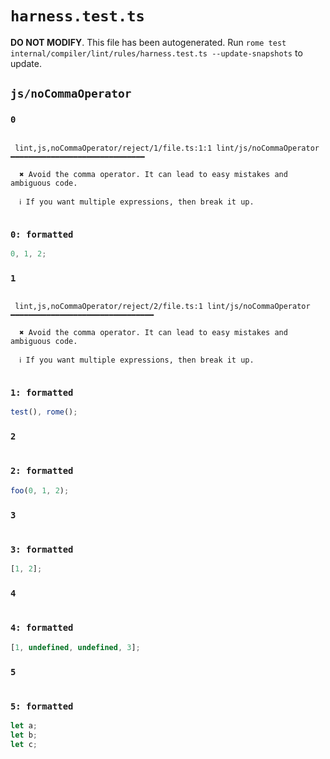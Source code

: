 # `harness.test.ts`

**DO NOT MODIFY**. This file has been autogenerated. Run `rome test internal/compiler/lint/rules/harness.test.ts --update-snapshots` to update.

## `js/noCommaOperator`

### `0`

```

 lint,js,noCommaOperator/reject/1/file.ts:1:1 lint/js/noCommaOperator ━━━━━━━━━━━━━━━━━━━━━━━━━━━━━━

  ✖ Avoid the comma operator. It can lead to easy mistakes and ambiguous code.

  ℹ If you want multiple expressions, then break it up.


```

### `0: formatted`

```ts
0, 1, 2;

```

### `1`

```

 lint,js,noCommaOperator/reject/2/file.ts:1 lint/js/noCommaOperator ━━━━━━━━━━━━━━━━━━━━━━━━━━━━━━━━

  ✖ Avoid the comma operator. It can lead to easy mistakes and ambiguous code.

  ℹ If you want multiple expressions, then break it up.


```

### `1: formatted`

```ts
test(), rome();

```

### `2`

```

```

### `2: formatted`

```ts
foo(0, 1, 2);

```

### `3`

```

```

### `3: formatted`

```ts
[1, 2];

```

### `4`

```

```

### `4: formatted`

```ts
[1, undefined, undefined, 3];

```

### `5`

```

```

### `5: formatted`

```ts
let a;
let b;
let c;

```
